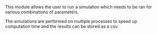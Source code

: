 This module allows the user to run a simulation which needs to be ran for various combinations of parameters.

The simulations are performed on multiple processes to speed up computation time and the results can be stored as a csv.
